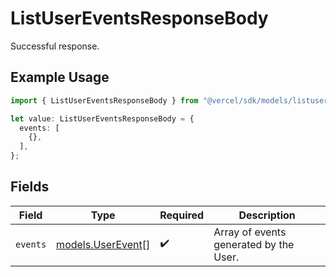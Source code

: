 # ListUserEventsResponseBody

Successful response.

## Example Usage

```typescript
import { ListUserEventsResponseBody } from "@vercel/sdk/models/listusereventsop.js";

let value: ListUserEventsResponseBody = {
  events: [
    {},
  ],
};
```

## Fields

| Field                                        | Type                                         | Required                                     | Description                                  |
| -------------------------------------------- | -------------------------------------------- | -------------------------------------------- | -------------------------------------------- |
| `events`                                     | [models.UserEvent](../models/userevent.md)[] | :heavy_check_mark:                           | Array of events generated by the User.       |
